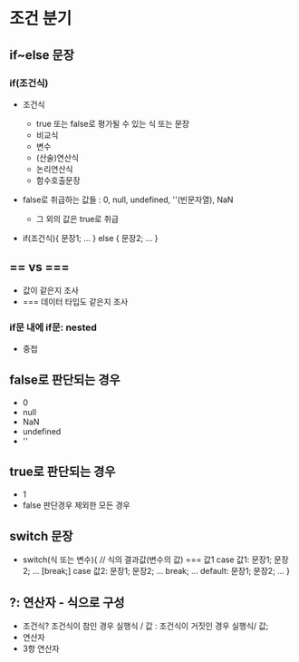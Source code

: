 # 조건 분기
## if~else 문장
### if(조건식)
- 조건식
  - true 또는 false로 평가될 수 있는 식 또는 문장
  - 비교식
  - 변수
  - (산술)연산식
  - 논리연산식
  - 함수호출문장

- false로 취급하는 값들 : 0, null, undefined, ''(빈문자열), NaN
  - 그 외의 값은 true로 취급

- if(조건식){
    문장1;
    ...
  } else {
    문장2;
    ...
  }

## == vs ===
- 값이 같은지 조사
- === 데이터 타입도 같은지 조사

### if문 내에 if문: nested
- 중첩

## false로 판단되는 경우
- 0
- null
- NaN
- undefined
- ''

## true로 판단되는 경우
- 1
- false 판단경우 제외한 모든 경우

## switch  문장
- switch(식 또는 변수){ // 식의 결과값(변수의 값) === 값1
    case 값1:
      문장1; 문장2; ...
      [break;]
     case 값2:
      문장1; 문장2; ...
      break; 
    ...
    default:
      문장1; 문장2; ...
  } 

## ?: 연산자 - 식으로 구성
- 조건식? 조건식이 참인 경우 실행식 / 값 : 조건식이 거짓인 경우 실행식/ 값;
- 연산자
- 3항 연산자